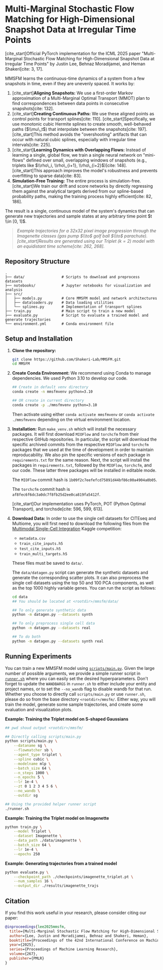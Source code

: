 # Multi-Marginal Stochastic Flow Matching for High-Dimensional Snapshot Data at Irregular Time Points

[](https://icml.cc/Conferences/2025)
[](https://arxiv.org) [](https://opensource.org/licenses/MIT)

[cite\_start]Official PyTorch implementation for the ICML 2025 paper "Multi-Marginal Stochastic Flow Matching for High-Dimensional Snapshot Data at Irregular Time Points" by Justin Lee, Behnaz Moradijamei, and Heman Shakeri[cite: 3, 17].



MMSFM learns the continuous-time dynamics of a system from a few snapshots in time, even if they are unevenly spaced. It works by:

1.  [cite\_start]**Aligning Snapshots:** We use a first-order Markov approximation of a Multi-Marginal Optimal Transport (MMOT) plan to find correspondences between data points in consecutive snapshots[cite: 132].
2.  [cite\_start]**Creating Continuous Paths:** We use these aligned points as control points for transport splines[cite: 110]. [cite\_start]Specifically, we use monotonic cubic Hermite splines to create smooth, well-behaved paths ($\\mu\_t$) that interpolate between the snapshots[cite: 197]. [cite\_start]This method avoids the "overshooting" artifacts that can occur with natural cubic splines, especially with irregular time intervals[cite: 225].
3.  [cite\_start]**Learning Dynamics with Overlapping Flows:** Instead of learning a single, global flow, we train a single neural network on "mini-flows" defined over small, overlapping windows of snapshots (e.g., triplets like $\\rho\_i, \\rho\_{i+1}, \\rho\_{i+2}$)[cite: 148]. [cite\_start]This approach improves the model's robustness and prevents overfitting to sparse data[cite: 83].
4.  **Simulation-Free Training:** The entire process is simulation-free. [cite\_start]We train our drift and score networks by directly regressing them against the analytical targets derived from our spline-based probability paths, making the training process highly efficient[cite: 82, 186].

The result is a single, continuous model of the system's dynamics that can generate new trajectories and sample states at any arbitrary time point $t \\in [0, 1]$.

> *Example trajectories for a 32x32 pixel image progression through the Imagenette classes (gas pump $\\to$ golf ball $\\to$ parachute). [cite\_start]Results are generated using our Triplet ($k=2$) model with an equidistant time scheme[cite: 262, 268].*

## Repository Structure

```
.
├── data/                 # Scripts to download and preprocess datasets
├── notebooks/            # Jupyter notebooks for visualization and analysis
├── src/
│   ├── models.py         # Core MMSFM model and network architectures
│   ├── dataloaders.py    # Data loading utilities
│   └── splines.py        # Implementation of transport splines
├── train.py              # Main script to train a new model
├── evaluate.py           # Script to evaluate a trained model and generate trajectories
└── environment.yml       # Conda environment file
```

## Setup and Installation

1.  **Clone the repository:**

    ```bash
    git clone https://github.com/Shakeri-Lab/MMSFM.git
    cd MMSFM
    ```

2.  **Create Conda Environment:**
    We recommend using Conda to manage dependencies. We used Python 3.10 to develop our code.

    ```bash
    ## Create in default venv directory
    conda create -n mmsfmvenv python=3.10

    ## OR create in current directory
    conda create -p ./mmsfmvenv python=3.10
    ```
    Then activate using either `conda activate mmsfmvenv` or `conda activate ./mmsfmvenv` depending on the virtual environment location.

3. **Installation:**
    Run `make_venv.sh` which will install the necessary packages. It will first download `MIOFlow` and `torchcfm` from their respective GitHub repositories. In particular, the script will download the specific archived commits from the respective `MIOFlow` and `torchcfm` packages that we used at the time of development in order to maintain reproducability. We also pin the specific versions of each package in `requirements.txt` for the same reason. Next, the script will install the packages in `requirements.txt`, followed by the `MIOFlow`, `torchcfm`, and our code. These latter three packages will be installed in editable mode.

    The `MIOFlow` commit hash is `1b09f2c7eefefcd75891d44bf86c00a4904a0b05`.

    The `torchcfm` commit hash is `af8fec6f6dc3a0dc7f8fb25d2ee0ca819fa5412f`.

    [cite\_start]Our implementation uses PyTorch, POT (Python Optimal Transport), and torchsde[cite: 596, 599, 613].

4.  **Download Data:**
    In order to use the single cell datasets for CITEseq and Multiome, you will first need to download the following files from the
    [Multimodal Single-Cell Integration](https://kaggle.com/competitions/open-problems-multimodal) Kaggle competition:
    - `metadata.csv`
    - `train_cite_inputs.h5`
    - `test_cite_inputs.h5`
    - `train_multi_targets.h5`

    These files must be saved to `data/`.

    The `data/datagen.py` script can generate the synthetic datasets and generate the corresponding scatter plots.
    It can also preprocess the single cell datasets using the top 50 and 100 PCA components, as well as the top 1000 highly variable genes.
    You can run the script as follows:

    ```bash
    cd data
    ## You should be located at <rootdir>/mmsfm/data/

    ## To only generate synthetic data
    python -m datagen.py --datasets synth

    ## To only preprocess single cell data
    python -m datagen.py --datasets real

    ## To do both
    python -m datagen.py --datasets synth real
    ```

## Running Experiments

You can train a new MMSFM model using [`scripts/main.py`](scripts/main.py).
Given the large number of possible arguments, we provide a simple runner script in [`runner.sh`](runner.sh) where you can easily set the desired hyperparameters.
Don't forget to update the `WANDBARGS` in `runner.sh` to either include your entity and project names, or to set the `--no_wandb` flag to disable wandb for that run.
Whether you choose to directly call `scripts/main.py` or use `runner.sh`, please do so from the base directory `<rootdir>/mmsfm/`.
Either way, you will train the model, generate some sample trajectories, and create some evaluation and visualization plots.

**Example: Training the Triplet model on S-shaped Gaussians**
```bash
## pwd shoud output <rootdir>/mmsfm/

## Directly calling scripts/main.py
python scripts/main.py \
    --dataname sg \
    --flowmatcher sb \
    --agent_type triplet \
    --spline cubic \
    --modelname mlp \
    --batch_size 64 \
    --n_steps 1000 \
    --n_epochs 5 \
    --lr 1e-4 \
    --zt 0 1 2 3 4 5 6 \
    --no_wandb \
    --outdir sg

## Using the provided helper runner script
./runner.sh
```

**Example: Training the Triplet model on Imagenette**

```bash
python train.py \
    --model Triplet \
    --dataset Imagenette \
    --data_path ./data/imagenette \
    --batch_size 64 \
    --lr 1e-4 \
    --epochs 250
```

**Example: Generating trajectories from a trained model**

```bash
python evaluate.py \
    --checkpoint_path ./checkpoints/imagenette_triplet.pt \
    --num_samples 16 \
    --output_dir ./results/imagenette_trajs
```

## Citation

If you find this work useful in your research, please consider citing our paper:

```bibtex
@inproceedings{lee2025mmsfm,
  title={Multi-Marginal Stochastic Flow Matching for High-Dimensional Snapshot Data at Irregular Time Points},
  author={Lee, Justin and Moradijamei, Behnaz and Shakeri, Heman},
  booktitle={Proceedings of the 42nd International Conference on Machine Learning (ICML)},
  year={2025},
  series={Proceedings of Machine Learning Research},
  volume={267},
  publisher={PMLR}
}
```
